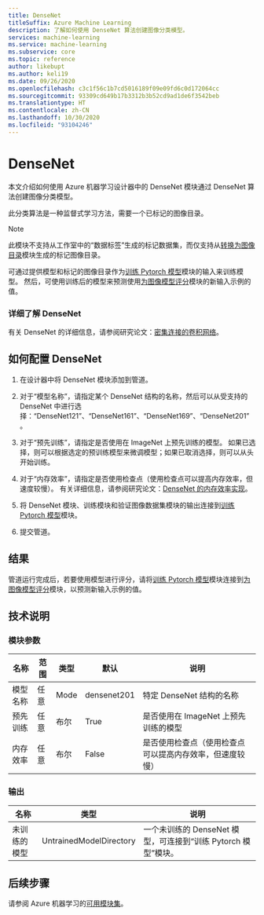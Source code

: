 ```yaml
---
title: DenseNet
titleSuffix: Azure Machine Learning
description: 了解如何使用 DenseNet 算法创建图像分类模型。
services: machine-learning
ms.service: machine-learning
ms.subservice: core
ms.topic: reference
author: likebupt
ms.author: keli19
ms.date: 09/26/2020
ms.openlocfilehash: c3c1f56c1b7cd5016189f09e09fd6c0d172064cc
ms.sourcegitcommit: 93309cd649b17b3312b3b52cd9ad1de6f3542beb
ms.translationtype: HT
ms.contentlocale: zh-CN
ms.lasthandoff: 10/30/2020
ms.locfileid: "93104246"
---
```

# <a name="densenet"></a>DenseNet

本文介绍如何使用 Azure 机器学习设计器中的 DenseNet 模块通过 DenseNet 算法创建图像分类模型。  

此分类算法是一种监督式学习方法，需要一个已标记的图像目录。 

> [!NOTE]
> 此模块不支持从工作室中的“数据标签”生成的标记数据集，而仅支持从[转换为图像目录](convert-to-image-directory.md)模块生成的标记图像目录。 

可通过提供模型和标记的图像目录作为[训练 Pytorch 模型](train-pytorch-model.md)模块的输入来训练模型。 然后，可使用训练后的模型来预测使用[为图像模型评分](score-image-model.md)模块的新输入示例的值。

### <a name="more-about-densenet"></a>详细了解 DenseNet

有关 DenseNet 的详细信息，请参阅研究论文：[密集连接的卷积网络](https://arxiv.org/abs/1608.06993)。

## <a name="how-to-configure-densenet"></a>如何配置 DenseNet

1.  在设计器中将 DenseNet 模块添加到管道。  

2.  对于“模型名称”，请指定某个 DenseNet 结构的名称，然后可以从受支持的 DenseNet 中进行选择：“DenseNet121”、“DenseNet161”、“DenseNet169”、“DenseNet201”。

3.  对于“预先训练”，请指定是否使用在 ImageNet 上预先训练的模型。 如果已选择，则可以根据选定的预训练模型来微调模型；如果已取消选择，则可以从头开始训练。

4.  对于“内存效率”，请指定是否使用检查点（使用检查点可以提高内存效率，但速度较慢）。 有关详细信息，请参阅研究论文：[DenseNet 的内存效率实现](https://arxiv.org/pdf/1707.06990.pdf)。

5.  将 DenseNet 模块、训练模块和验证图像数据集模块的输出连接到[训练 Pytorch 模型](train-pytorch-model.md)模块。 

6. 提交管道。


## <a name="results"></a>结果

管道运行完成后，若要使用模型进行评分，请将[训练 Pytorch 模型](train-pytorch-model.md)模块连接到[为图像模型评分](score-image-model.md)模块，以预测新输入示例的值。

## <a name="technical-notes"></a>技术说明  

###  <a name="module-parameters"></a>模块参数  

| 名称             | 范围 | 类型    | 默认     | 说明                              |
| ---------------- | ----- | ------- | ----------- | ---------------------------------------- |
| 模型名称       | 任意   | Mode    | densenet201 | 特定 DenseNet 结构的名称     |
| 预先训练       | 任意   | 布尔 | True        | 是否使用在 ImageNet 上预先训练的模型 |
| 内存效率 | 任意   | 布尔 | False       | 是否使用检查点（使用检查点可以提高内存效率，但速度较慢） |

###  <a name="output"></a>输出  

| 名称            | 类型                    | 说明                              |
| --------------- | ----------------------- | ---------------------------------------- |
| 未训练的模型 | UntrainedModelDirectory | 一个未训练的 DenseNet 模型，可连接到“训练 Pytorch 模型”模块。 |

## <a name="next-steps"></a>后续步骤

请参阅 Azure 机器学习的[可用模块集](module-reference.md)。 
